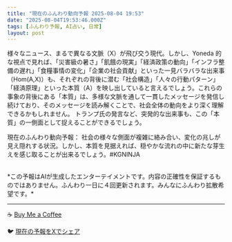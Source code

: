 ```yaml
---
title: "現在のふんわり動向予報 2025-08-04 19:53"
date: "2025-08-04T19:53:46.000Z"
tags: [ふんわり予報, AI占い, 日常]
layout: post
---
```


様々なニュース、まるで異なる文脈（X）が飛び交う現代。しかし、Yoneda 的な視点で見れば、「災害級の暑さ」「飢餓の現実」「経済政策の動向」「インフラ整備の遅れ」「食糧事情の変化」「企業の社会貢献」といった一見バラバラな出来事（Hom(A,X)）も、それぞれの背後に潜む「社会構造」「人々の行動パターン」「経済原理」といった本質（A）を映し出していると言えるでしょう。これらの事象の背後にある「本質」は、多様な文脈を通して一貫したメッセージを発信し続けており、そのメッセージを読み解くことで、社会全体の動向をより深く理解できるかもしれません。  トランプ氏の発言など、突発的な出来事も、この「本質」の一側面として捉えることができるでしょう。


現在のふんわり動向予報：
社会の様々な側面が複雑に絡み合い、変化の兆しが見え隠れする状況。しかし、本質を見据えれば、穏やかな流れの中に新たな芽生えを感じ取ることが出来るでしょう。#KGNINJA

<br>
*この予報はAIが生成したエンターテイメントです。内容の正確性を保証するものではありません。ふんわり一日に４回更新されます。みんなにふんわり拡散希望です。*

---
☕️ [Buy Me a Coffee](https://www.buymeacoffee.com/kgninja)

🐦 [現在の予報をXでシェア](https://twitter.com/intent/tweet?text=%E7%8F%BE%E5%9C%A8%E3%81%AE%E3%81%B5%E3%82%93%E3%82%8F%E3%82%8A%E4%BA%88%E5%A0%B1%3A%20%E3%80%8C%E6%A7%98%E3%80%85%E3%81%AA%E3%83%8B%E3%83%A5%E3%83%BC%E3%82%B9%E3%80%81%E3%81%BE%E3%82%8B%E3%81%A7%E7%95%B0%E3%81%AA%E3%82%8B%E6%96%87%E8%84%88%EF%BC%88X%EF%BC%89%E3%81%8C%E9%A3%9B%E3%81%B3%E4%BA%A4%E3%81%86%E7%8F%BE%E4%BB%A3%E3%80%82%E3%80%8D%23KGNINJA%20%E7%B6%9A%E3%81%8D%E3%81%AF%E3%83%96%E3%83%AD%E3%82%B0%E3%81%A7%EF%BC%81%F0%9F%91%87&url=https%3A%2F%2Fkg-ninja.github.io%2FFunwariyoso%2F)
